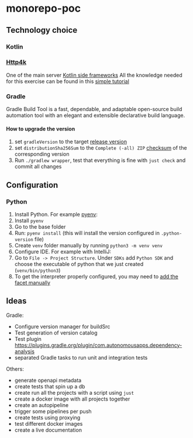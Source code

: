 # monorepo-poc

## Technology choice

### Kotlin

### [Http4k](https://www.http4k.org/)

One of the main server [Kotlin side frameworks](https://kotlinlang.org/docs/server-overview.html#frameworks-for-server-side-development-with-kotlin)
All the knowledge needed for this exercise can be found in
this [simple tutorial](https://www.youtube.com/watch?v=FVvn-aFO--Q&ab_channel=DmitryKandalov)

### Gradle

Gradle Build Tool is a fast, dependable, and adaptable open-source build automation tool with an elegant and extensible
declarative build language.

#### How to upgrade the version

1. set `gradleVersion` to the target [release version](https://gradle.org/releases/)
2. set `distributionSha256Sum` to the `Complete (-all) ZIP` [checksum](https://gradle.org/release-checksums/) of the corresponding version
3. Run `./gradlew wrapper`, test that everything is fine with `just check` and commit all changes

## Configuration

### Python

1. Install Python. For example [pyenv](https://github.com/pyenv/pyenv):
1. Install `pyenv`
2. Go to the base folder
3. Run: `pyenv install` (this will install the version configured in `.python-version` file)
2. Create `venv` folder manually by running `python3 -m venv venv`
3. Configure IDE. For example with IntelliJ:
  1. Go to `File -> Project Structure`. Under `SDKs` add `Python SDK` and choose the executable of python
     that we just created (`venv/bin/python3`)
  2. To get the interpreter properly configured, you may need
     to [add the facet manually](https://www.jetbrains.com/help/idea/adding-support-for-frameworks-and-technologies.html#manually-add-facet-to-module)

## Ideas

Gradle:

- Configure version manager for buildSrc
- Test generation of version catalog
- Test plugin https://plugins.gradle.org/plugin/com.autonomousapps.dependency-analysis
- separated Gradle tasks to run unit and integration tests

Others:

- generate openapi metadata
- create tests that spin up a db
- create run all the projects with a script using `just`
- create a docker image with all projects together
- create an autopipeline
- trigger some pipelines per push
- create tests using proxying
- test different docker images
- create a live documentation
